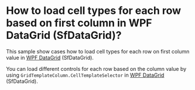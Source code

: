 # How to load cell types for each row based on first column in WPF DataGrid (SfDataGrid)?

This sample show cases how to load cell types for each row on first column value in [WPF DataGrid](https://www.syncfusion.com/wpf-ui-controls/datagrid) (SfDataGrid).

You can load different controls for each row based on the column value by using `GridTemplateColumn.CellTemplateSelector` in [WPF DataGrid](https://www.syncfusion.com/wpf-ui-controls/datagrid) (SfDataGrid).